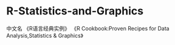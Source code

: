 # R-Statistics-and-Graphics
中文名 《R语言经典实例》
《R Cookbook:Proven Recipes for Data Analysis,Statistics & Graphics》
